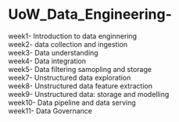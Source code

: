 # UoW_Data_Engineering- 

week1- Introduction to data enginnering <br>
week2- data collection and ingestion <br>
week3- Data understanding <br>
week4- Data integration <br>
week5- Data filtering samopling and storage <br>
week7- Unstructured data exploration <br>
week8- Unstructured data feature extraction <br>
week9- Unstructured data: storage and modelling <br>
week10- Data pipeline and data serving <br>
week11- Data Governance <br>
